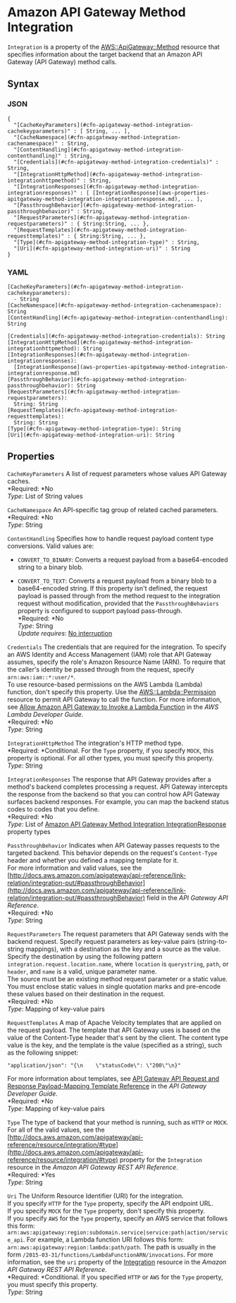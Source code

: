 # Amazon API Gateway Method Integration<a name="aws-properties-apitgateway-method-integration"></a>

`Integration` is a property of the [AWS::ApiGateway::Method](aws-resource-apigateway-method.md) resource that specifies information about the target backend that an Amazon API Gateway \(API Gateway\) method calls\.

## Syntax<a name="w3ab2c21c14c24b7"></a>

### JSON<a name="aws-properties-apitgateway-method-integration-syntax.json"></a>

```
{
  "[CacheKeyParameters](#cfn-apigateway-method-integration-cachekeyparameters)" : [ String, ... ],
  "[CacheNamespace](#cfn-apigateway-method-integration-cachenamespace)" : String,
  "[ContentHandling](#cfn-apigateway-method-integration-contenthandling)" : String,
  "[Credentials](#cfn-apigateway-method-integration-credentials)" : String,
  "[IntegrationHttpMethod](#cfn-apigateway-method-integration-integrationhttpmethod)" : String,
  "[IntegrationResponses](#cfn-apigateway-method-integration-integrationresponses)" : [ [IntegrationResponse](aws-properties-apitgateway-method-integration-integrationresponse.md), ... ],
  "[PassthroughBehavior](#cfn-apigateway-method-integration-passthroughbehavior)" : String,
  "[RequestParameters](#cfn-apigateway-method-integration-requestparameters)" : { String:String, ... },
  "[RequestTemplates](#cfn-apigateway-method-integration-requesttemplates)" : { String:String, ... },
  "[Type](#cfn-apigateway-method-integration-type)" : String,
  "[Uri](#cfn-apigateway-method-integration-uri)" : String
}
```

### YAML<a name="aws-properties-apitgateway-method-integration-syntax.yaml"></a>

```
[CacheKeyParameters](#cfn-apigateway-method-integration-cachekeyparameters):
  - String
[CacheNamespace](#cfn-apigateway-method-integration-cachenamespace): String
[ContentHandling](#cfn-apigateway-method-integration-contenthandling): String

[Credentials](#cfn-apigateway-method-integration-credentials): String
[IntegrationHttpMethod](#cfn-apigateway-method-integration-integrationhttpmethod): String
[IntegrationResponses](#cfn-apigateway-method-integration-integrationresponses):
  [IntegrationResponse](aws-properties-apitgateway-method-integration-integrationresponse.md)
[PassthroughBehavior](#cfn-apigateway-method-integration-passthroughbehavior): String
[RequestParameters](#cfn-apigateway-method-integration-requestparameters):
  String: String
[RequestTemplates](#cfn-apigateway-method-integration-requesttemplates):
  String: String
[Type](#cfn-apigateway-method-integration-type): String
[Uri](#cfn-apigateway-method-integration-uri): String
```

## Properties<a name="w3ab2c21c14c24b9"></a>

`CacheKeyParameters`  <a name="cfn-apigateway-method-integration-cachekeyparameters"></a>
A list of request parameters whose values API Gateway caches\.  
*Required: *No  
*Type*: List of String values

`CacheNamespace`  <a name="cfn-apigateway-method-integration-cachenamespace"></a>
An API\-specific tag group of related cached parameters\.  
*Required: *No  
*Type*: String

`ContentHandling`  <a name="cfn-apigateway-method-integration-contenthandling"></a>
Specifies how to handle request payload content type conversions\. Valid values are:  

+ `CONVERT_TO_BINARY`: Converts a request payload from a base64\-encoded string to a binary blob\.

+ `CONVERT_TO_TEXT`: Converts a request payload from a binary blob to a base64\-encoded string\.
If this property isn't defined, the request payload is passed through from the method request to the integration request without modification, provided that the `PassthroughBehaviors` property is configured to support payload pass\-through\.  
*Required: *No  
*Type*: String  
*Update requires*: [No interruption](using-cfn-updating-stacks-update-behaviors.md#update-no-interrupt)

`Credentials`  <a name="cfn-apigateway-method-integration-credentials"></a>
The credentials that are required for the integration\. To specify an AWS Identity and Access Management \(IAM\) role that API Gateway assumes, specify the role's Amazon Resource Name \(ARN\)\. To require that the caller's identity be passed through from the request, specify `arn:aws:iam::*:user/*`\.  
To use resource\-based permissions on the AWS Lambda \(Lambda\) function, don't specify this property\. Use the [AWS::Lambda::Permission](aws-resource-lambda-permission.md) resource to permit API Gateway to call the function\. For more information, see [Allow Amazon API Gateway to Invoke a Lambda Function](http://docs.aws.amazon.com/lambda/latest/dg/access-control-resource-based.html#access-control-resource-based-example-apigateway-invoke-function) in the *AWS Lambda Developer Guide*\.  
*Required: *No  
*Type*: String

`IntegrationHttpMethod`  <a name="cfn-apigateway-method-integration-integrationhttpmethod"></a>
The integration's HTTP method type\.  
*Required: *Conditional\. For the `Type` property, if you specify `MOCK`, this property is optional\. For all other types, you must specify this property\.  
*Type*: String

`IntegrationResponses`  <a name="cfn-apigateway-method-integration-integrationresponses"></a>
The response that API Gateway provides after a method's backend completes processing a request\. API Gateway intercepts the response from the backend so that you can control how API Gateway surfaces backend responses\. For example, you can map the backend status codes to codes that you define\.  
*Required: *No  
*Type*: List of [Amazon API Gateway Method Integration IntegrationResponse](aws-properties-apitgateway-method-integration-integrationresponse.md) property types

`PassthroughBehavior`  <a name="cfn-apigateway-method-integration-passthroughbehavior"></a>
Indicates when API Gateway passes requests to the targeted backend\. This behavior depends on the request's `Content-Type` header and whether you defined a mapping template for it\.  
For more information and valid values, see the [http://docs.aws.amazon.com/apigateway/api-reference/link-relation/integration-put/#passthroughBehavior](http://docs.aws.amazon.com/apigateway/api-reference/link-relation/integration-put/#passthroughBehavior) field in the *API Gateway API Reference*\.  
*Required: *No  
*Type*: String

`RequestParameters`  <a name="cfn-apigateway-method-integration-requestparameters"></a>
The request parameters that API Gateway sends with the backend request\. Specify request parameters as key\-value pairs \(string\-to\-string mappings\), with a destination as the key and a source as the value\.  
Specify the destination by using the following pattern `integration.request.location.name`, where `location` is `querystring`, `path`, or `header`, and `name` is a valid, unique parameter name\.  
The source must be an existing method request parameter or a static value\. You must enclose static values in single quotation marks and pre\-encode these values based on their destination in the request\.  
*Required: *No  
*Type*: Mapping of key\-value pairs

`RequestTemplates`  <a name="cfn-apigateway-method-integration-requesttemplates"></a>
A map of Apache Velocity templates that are applied on the request payload\. The template that API Gateway uses is based on the value of the Content\-Type header that's sent by the client\. The content type value is the key, and the template is the value \(specified as a string\), such as the following snippet:  

```
"application/json": "{\n    \"statusCode\": \"200\"\n}"
```
For more information about templates, see [API Gateway API Request and Response Payload\-Mapping Template Reference](http://docs.aws.amazon.com/apigateway/latest/developerguide/api-gateway-mapping-template-reference.html) in the *API Gateway Developer Guide*\.  
*Required: *No  
*Type*: Mapping of key\-value pairs

`Type`  <a name="cfn-apigateway-method-integration-type"></a>
The type of backend that your method is running, such as `HTTP` or `MOCK`\. For all of the valid values, see the [http://docs.aws.amazon.com/apigateway/api-reference/resource/integration/#type](http://docs.aws.amazon.com/apigateway/api-reference/resource/integration/#type) property for the `Integration` resource in the *Amazon API Gateway REST API Reference*\.  
*Required: *Yes  
*Type*: String

`Uri`  <a name="cfn-apigateway-method-integration-uri"></a>
The Uniform Resource Identifier \(URI\) for the integration\.  
If you specify `HTTP` for the `Type` property, specify the API endpoint URL\.  
If you specify `MOCK` for the `Type` property, don't specify this property\.  
If you specify `AWS` for the `Type` property, specify an AWS service that follows this form: `arn:aws:apigateway:region:subdomain.service|service:path|action/service_api`\. For example, a Lambda function URI follows this form: `arn:aws:apigateway:region:lambda:path/path`\. The path is usually in the form `/2015-03-31/functions/LambdaFunctionARN/invocations`\. For more information, see the `uri` property of the [Integration](http://docs.aws.amazon.com/apigateway/api-reference/resource/integration/) resource in the *Amazon API Gateway REST API Reference*\.  
*Required: *Conditional\. If you specified `HTTP` or `AWS` for the `Type` property, you must specify this property\.  
*Type*: String
